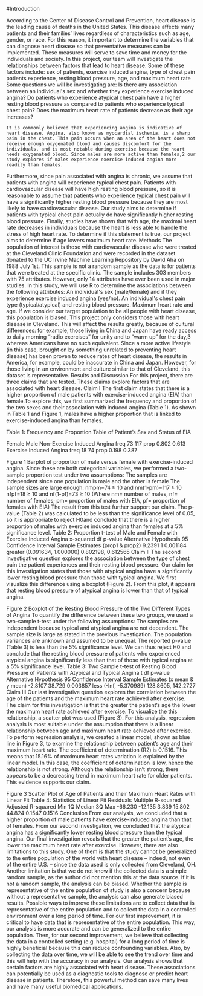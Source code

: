 #Introduction

According to the Center of Disease Control and Prevention, heart disease is the leading cause of deaths in the United States. This disease affects many patients and their families’ lives regardless of characteristics such as age, gender, or race. For this reason, it important to determine the variables that can diagnose heart disease so that preventative measures can be implemented. These measures will serve to save time and money for the individuals and society. 
In this project, our team will investigate the relationships between factors that lead to heart disease. Some of these factors include: sex of patients, exercise induced angina, type of chest pain patients experience, resting blood pressure, age, and maximum heart rate 
Some questions we will be investigating are:
Is there any association between an individual's sex and whether they experience exercise induced angina?
Do patients who experience atypical chest pain have a higher resting blood pressure as compared to patients who experience typical chest pain? 
Does the maximum heart rate of patients decrease as their age increases?
	
	It is commonly believed that experiencing angina is indicative of heart disease. Angina, also known as myocardial ischemia, is a sharp pain in the chest. This pain occurs when an area of the heart does not receive enough oxygenated blood and causes discomfort for the individuals, and is most notable during exercise because the heart needs oxygenated blood. Since males are more active than females,2 our study explores if males experience exercise induced angina more readily than females.
Furthermore, since pain associated with angina is chronic, we assume that patients with angina will experience typical chest pain. Patients with cardiovascular disease will have high resting blood pressure, so it is reasonable to assume that patients who experience typical chest pain will have a significantly higher resting blood pressure because they are most likely to have cardiovascular disease. Our study aims to determine if patients with typical chest pain actually do have significantly higher resting blood pressure.
Finally, studies have shown that with age, the maximal heart rate decreases in individuals because the heart is less able to handle the stress of high heart rate. To determine if this statement is true, our project aims to determine if age lowers maximum heart rate.
Methods
The population of interest is those with cardiovascular disease who were treated at the Cleveland Clinic Foundation and were recorded in the dataset donated to the UC Irvine Machine Learning Repository by David Aha on 1988 July 1st.  This sample is not a random sample as the data is for patients that were treated at the specific clinic.
The sample includes 303 members with 75 attributes. However, only 14 attributes have ever been used in major studies. In this study, we will use R to determine the associations between the following attributes:
An individual's sex (male/female) and if they experience exercise induced angina (yes/no).
An individual's chest pain type (typical/atypical) and resting blood pressure.
Maximum heart rate and age.
If we consider our target population to be all people with heart disease, this population is biased. This project only considers those with heart disease in Cleveland. This will affect the results greatly, because of cultural differences: for example, those living in China and Japan have ready access to daily morning “radio exercises” for unity and to “warm up” for the day,3 whereas Americans have no such equivalent. Since a more active lifestyle (in this case, brought on by something unrelated to preventing heart disease) has been proven to reduce rates of heart disease, the results in America, for example, could be inaccurate in China and Japan. However, for those living in an environment and culture similar to that of Cleveland, this dataset is representative. 
Results and Discussion
For this project, there are three claims that are tested. These claims explore factors that are associated with heart disease. 
Claim I 
The first claim states that there is a higher proportion of male patients with exercise-induced angina (EIA) than female.To explore this, we first summarized the frequency and proportion of the two sexes and their association with induced angina (Table 1). As shown in Table 1 and Figure 1, males have a higher proportion that is linked to exercise-induced angina than females. 

Table 1: Frequency and Proportion Table of Patient’s Sex and Status of EIA




Female
Male
Non-Exercise Induced Angina
freq
73
117
prop
0.802
0.613
Exercise Induced Angina
freq
18
74
prop
0.198
0.387

Figure 1 Barplot of proportion of male versus female with exercise-induced angina. 
Since these are both categorical variables, we performed a two-sample proportion test under two assumptions: 
The samples are independent since one population is male and the other is female
The sample sizes are large enough:
nmpm=74 ≥ 10 and nm(1-pm)=117 ≥ 10
nfpf=18 ≥ 10 and nf(1-pf)=73 ≥ 10
(Where nm= number of males, nf= number of females; pm= proportion of males with EIA, pf= proportion of females with EIA)
The result from this test further support our claim. The p-value (Table 2) was calculated to be less than the significance level of 0.05, so it is appropriate to reject H0and conclude that there is a higher proportion of males with exercise induced angina than females at a 5% significance level.
Table 2: Proportion t-test of Male and Female with Exercise Induced Angina
x-squared
df
p-value
Alternative Hypothesis
95 Confidence Interval
Sample Estimates
(prop1 & prop2)
9.2391
1
0.001184
greater
(0.091634, 1.000000)
0.802198, 0.612565
Claim II
The second investigative question explores the association between the type of chest pain the patient experiences and their resting blood pressure.
Our claim for this investigation states that those with atypical angina have a significantly lower resting blood pressure than those with typical angina. We first visualize this difference using a boxplot (Figure 2). From this plot, it appears that resting blood pressure of atypical angina is lower than that of typical angina.

Figure 2 Boxplot of the Resting Blood Pressure of the Two Different Types of Angina
To quantify the difference between these two groups, we used a two-sample t-test under the following assumptions: 
The samples are independent because typical and atypical angina are not dependent. 
The sample size is large as stated in the previous investigation. 
The population variances are unknown and assumed to be unequal.
The reported p-value (Table 3) is less than the 5% significance level. We can thus reject H0 and conclude that the resting blood pressure of patients who experienced atypical angina is significantly less than that of those with typical angina at a 5% significance level.
Table 3: Two Sample t-test of Resting Blood Pressure of Patients with Atypical and Typical Angina
t
df
p-value
Alternative Hypothesis
95 Confidence Interval
Sample Estimates 
(x mean & y mean)
-2.8107
38.729
0.003857
less
(-Inf, -5.370989)
128.8605, 142.2727
Claim III 
Our last investigative question explores the correlation between the age of the patients and the maximum heart rate achieved after exercise. The claim for this investigation is that the greater the patient’s age the lower the maximum heart rate achieved after exercise.
To visualize the this relationship, a scatter plot was used (Figure 3). For this analysis, regression analysis is most suitable under the assumption that there is a linear relationship between age and maximum heart rate achieved after exercise. To perform regression analysis, we created a linear model, shown as blue line in Figure 3, to examine the relationship between patient’s age and their maximum heart rate.
The coefficient of determination (R2) is 0.1516. This means that 15.16% of maximum heart rates variation is explained by the linear model. In this case, the coefficient of determination is low, hence the relationship is not strong.
Although the relationship isn’t strong, there appears to be a decreasing trend in maximum heart rate for older patients. This evidence supports our claim. 

Figure 3 Scatter Plot of Age of Patients and their Maximum Heart Rates with Linear Fit
Table 4: Statistics of Linear Fit 
Residuals
Multiple R-squared
Adjusted R-squared
Min
1Q
Median
3Q
Max
-66.230
-12.135
3.839
15.802
44.824
0.1547
0.1516
Conclusion
From our analysis, we concluded that a higher proportion of male patients have exercise-induced angina than that of females. From our second investigation, we concluded that the atypical angina has a significantly lower resting blood pressure than the typical angina. Our final investigation reveals that the greater the patient’s age, the lower the maximum heart rate after exercise. 
However, there are also limitations to this study. One of them is that the study cannot be generalized to the entire population of the world with heart disease – indeed, not even of the entire U.S. – since the data used is only collected from Cleveland, OH.
Another limitation is that we do not know if the collected data is a simple random sample, as the author did not mention this at the data source. If it is not a random sample, the analysis can be biased. Whether the sample is representative of the entire population of study is also a concern because without a representative sample, the analysis can also generate biased results. 
Possible ways to improve these limitations are to collect data that is representative of the entire population and to collect the data in a controlled environment over a long period of time. 
For our first improvement, it is critical to have data that is representative of the entire population. This way, our analysis is more accurate and can be generalized to the entire population.
Then, for our second improvement, we believe that collecting the data in a controlled setting (e.g. hospital) for a long period of time is highly beneficial because this can reduce confounding variables. Also, by collecting the data over time, we will be able to see the trend over time and this will help with the accuracy in our analysis. 
Our analysis shows that certain factors are highly associated with heart disease. These associations can potentially be used as a diagnostic tools to diagnose or predict heart disease in patients. Therefore, this powerful method can save many lives and have many useful biomedical applications.

